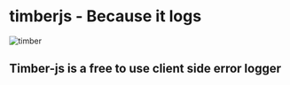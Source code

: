 # timberjs - Because it logs

![timber](https://user-images.githubusercontent.com/49792104/113398889-f0526b00-93bc-11eb-86be-3890d973b83b.png)

## Timber-js is a free to use client side error logger
